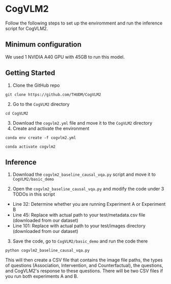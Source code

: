 # CogVLM2

Follow the following steps to set up the enviromment and run the inference script for CogVLM2. 

## Minimum configuration

We used 1 NVIDIA A40 GPU with 45GB to run this model.

## Getting Started

1. Clone the GitHub repo

``git clone https://github.com/THUDM/CogVLM2``

2. Go to the ``CogVLM2`` directory
   
``cd CogVLM2``

3. Download the ``cogvlm2.yml`` file and move it to the ``CogVLM2`` directory
4. Create and activate the environment

``conda env create -f cogvlm2.yml``

``conda activate cogvlm2``

## Inference

1. Download the ``cogvlm2_baseline_causal_vqa.py`` script and move it to ``CogVLM2/basic_demo``

2. Open the ``cogvlm2_baseline_causal_vqa.py`` and modify the code under 3 TODOs in this script

- Line 32: Determine whether you are running Experiment A or Experiment B
- Line 45: Replace with actual path to your test/metadata.csv file (downloaded from our dataset)
- Line 101: Replace with actual path to your test/images directory (downloaded from our dataset)

3. Save the code, go to ``CogVLM2/basic_demo`` and run the code there

``python cogvlm2_baseline_causal_vqa.py``

This will then create a CSV file that contains the image file paths, the types of questions (Association, Intervention, and Counterfactual), the questions, and CogVLM2's response to these questions. There will be two CSV files if you run both experiments A and B.
